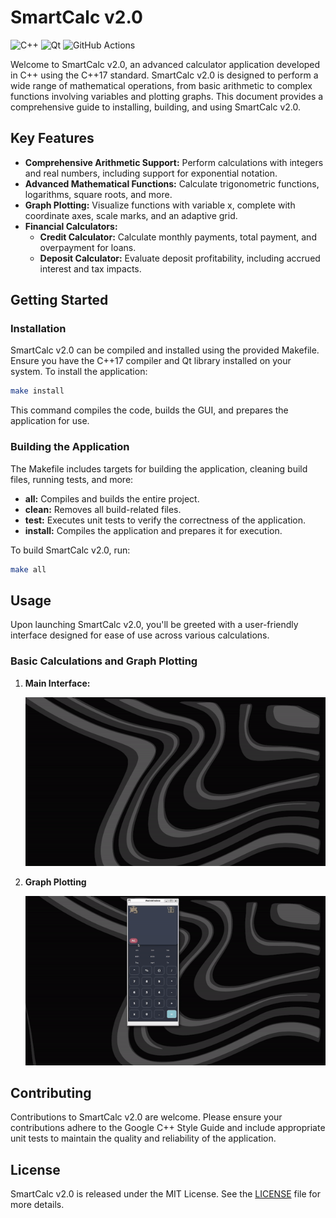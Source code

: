 # SmartCalc v2.0

![C++](https://img.shields.io/badge/c++-%2300599C.svg?style=for-the-badge&logo=c%2B%2B&logoColor=white)
![Qt](https://img.shields.io/badge/Qt-%23217346.svg?style=for-the-badge&logo=Qt&logoColor=white)
![GitHub Actions](https://img.shields.io/badge/github%20actions-%232671E5.svg?style=for-the-badge&logo=githubactions&logoColor=white)

Welcome to SmartCalc v2.0, an advanced calculator application developed in C++ using the C++17 standard. SmartCalc v2.0 is designed to perform a wide range of mathematical operations, from basic arithmetic to complex functions involving variables and plotting graphs. This document provides a comprehensive guide to installing, building, and using SmartCalc v2.0.

## Key Features

* **Comprehensive Arithmetic Support:** Perform calculations with integers and real numbers, including support for exponential notation.
* **Advanced Mathematical Functions:** Calculate trigonometric functions, logarithms, square roots, and more.
* **Graph Plotting:** Visualize functions with variable x, complete with coordinate axes, scale marks, and an adaptive grid.
* **Financial Calculators:**
  * **Credit Calculator:** Calculate monthly payments, total payment, and overpayment for loans.
  * **Deposit Calculator:** Evaluate deposit profitability, including accrued interest and tax impacts.

## Getting Started

### Installation

SmartCalc v2.0 can be compiled and installed using the provided Makefile. Ensure you have the C++17 compiler and Qt library installed on your system. To install the application:

```bash
make install
```

This command compiles the code, builds the GUI, and prepares the application for use.

### Building the Application

The Makefile includes targets for building the application, cleaning build files, running tests, and more:

* **all:** Compiles and builds the entire project.
* **clean:** Removes all build-related files.
* **test:** Executes unit tests to verify the correctness of the application.
* **install:** Compiles the application and prepares it for execution.

To build SmartCalc v2.0, run:

```bash
make all
```

## Usage

Upon launching SmartCalc v2.0, you'll be greeted with a user-friendly interface designed for ease of use across various calculations.

### Basic Calculations and Graph Plotting

1. **Main Interface:**

    ![Base GUI](img/base.gif)

2. **Graph Plotting**

    ![Graph](img/graph.gif)

## Contributing

Contributions to SmartCalc v2.0 are welcome. Please ensure your contributions adhere to the Google C++ Style Guide and include appropriate unit tests to maintain the quality and reliability of the application.

## License
SmartCalc v2.0 is released under the MIT License. See the [LICENSE](LICENSE) file for more details.